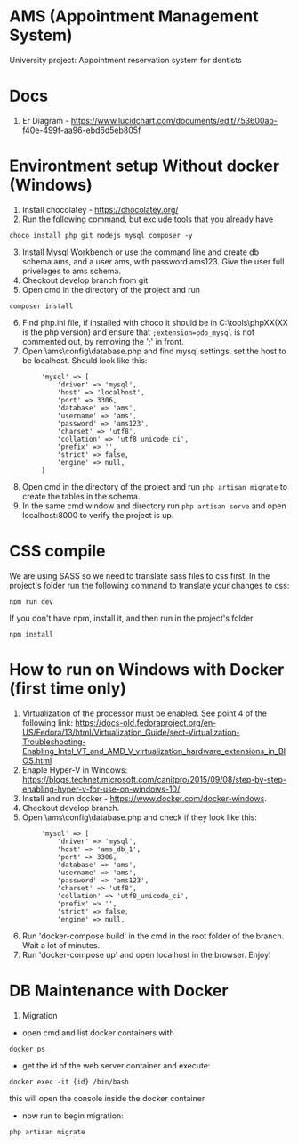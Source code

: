 # AMS (Appointment Management System)
University project: Appointment reservation system for dentists

# Docs
1. Er Diagram - https://www.lucidchart.com/documents/edit/753600ab-f40e-499f-aa96-ebd6d5eb805f

# Environtment setup Without docker (Windows)
1. Install chocolatey - https://chocolatey.org/
2. Run the following command, but exclude tools that you already have
```
choco install php git nodejs mysql composer -y
```
3. Install Mysql Workbench or use the command line and create db schema ams, and a user ams, with password ams123. Give the user full priveleges to ams schema.
4. Checkout develop branch from git
5. Open cmd in the directory of the project and run
```
composer install
```
6. Find php.ini file, if installed with choco it should be in C:\tools\phpXX(XX is the php version) and ensure that 
```;extension=pdo_mysql``` is not commented out, by removing the ';' in front.
7. Open \ams\config\database.php and find mysql settings, set the host to be localhost. Should look like this:
```
        'mysql' => [
            'driver' => 'mysql',
            'host' => 'localhost',
            'port' => 3306,
            'database' => 'ams',
            'username' => 'ams',
            'password' => 'ams123',
            'charset' => 'utf8',
            'collation' => 'utf8_unicode_ci',
            'prefix' => '',
            'strict' => false,
            'engine' => null,
        ]
```
8. Open cmd in the directory of the project and run ```php artisan migrate``` to create the tables in the schema.
9. In the same cmd window and directory run ```php artisan serve``` and open localhost:8000 to verify the project is up.

# CSS compile
We are using SASS so we need to translate sass files to css first.
In the project's folder run the following command to translate your changes to css:
```
npm run dev
```
If you don't have npm, install it, and then run in the project's folder
```
npm install
```

# How to run on Windows with Docker (first time only)
1. Virtualization of the processor must be enabled. See point 4 of the following link: https://docs-old.fedoraproject.org/en-US/Fedora/13/html/Virtualization_Guide/sect-Virtualization-Troubleshooting-Enabling_Intel_VT_and_AMD_V_virtualization_hardware_extensions_in_BIOS.html
2. Enaple Hyper-V in Windows: https://blogs.technet.microsoft.com/canitpro/2015/09/08/step-by-step-enabling-hyper-v-for-use-on-windows-10/
3. Install and run docker - https://www.docker.com/docker-windows.
4. Checkout develop branch.
5. Open \ams\config\database.php and check if they look like this:
```
        'mysql' => [
            'driver' => 'mysql',
            'host' => 'ams_db_1',
            'port' => 3306,
            'database' => 'ams',
            'username' => 'ams',
            'password' => 'ams123',
            'charset' => 'utf8',
            'collation' => 'utf8_unicode_ci',
            'prefix' => '',
            'strict' => false,
            'engine' => null,
```
6. Run 'docker-compose build' in the cmd in the root folder of the branch. Wait a lot of minutes.
7. Run 'docker-compose up' and open localhost in the browser. Enjoy!

# DB Maintenance with Docker

1. Migration
- open cmd and list docker containers with
```
docker ps
```
- get the id of the web server container and execute:
```
docker exec -it {id} /bin/bash
```
this will open the console inside the docker container
- now run to begin migration:
```
php artisan migrate
```
